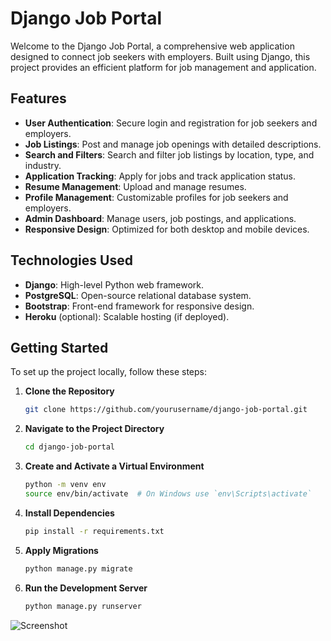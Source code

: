 # Django Job Portal

Welcome to the Django Job Portal, a comprehensive web application designed to connect job seekers with employers. Built using Django, this project provides an efficient platform for job management and application.

## Features

- **User Authentication**: Secure login and registration for job seekers and employers.
- **Job Listings**: Post and manage job openings with detailed descriptions.
- **Search and Filters**: Search and filter job listings by location, type, and industry.
- **Application Tracking**: Apply for jobs and track application status.
- **Resume Management**: Upload and manage resumes.
- **Profile Management**: Customizable profiles for job seekers and employers.
- **Admin Dashboard**: Manage users, job postings, and applications.
- **Responsive Design**: Optimized for both desktop and mobile devices.

## Technologies Used

- **Django**: High-level Python web framework.
- **PostgreSQL**: Open-source relational database system.
- **Bootstrap**: Front-end framework for responsive design.
- **Heroku** (optional): Scalable hosting (if deployed).

## Getting Started

To set up the project locally, follow these steps:

1. **Clone the Repository**
   ```bash
   git clone https://github.com/yourusername/django-job-portal.git

2. **Navigate to the Project Directory**
   ```bash
   cd django-job-portal
   
3. **Create and Activate a Virtual Environment**
   ```bash
   python -m venv env
   source env/bin/activate  # On Windows use `env\Scripts\activate`

4. **Install Dependencies**
   ```bash
   pip install -r requirements.txt

5. **Apply Migrations**
   ```bash
   python manage.py migrate
   
6. **Run the Development Server**
   ```bash
   python manage.py runserver


![Screenshot](media/screenshot.png)
